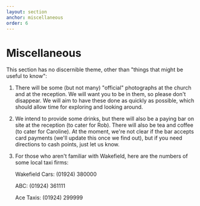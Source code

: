 ```yaml
---
layout: section
anchor: miscellaneous
order: 6
---
```

# Miscellaneous

This section has no discernible theme, other than "things that might be useful to know":

1.  There will be some (but not many) "official" photographs at the church and at the reception.  We will want you to be in them, so please don't disappear.
We will aim to have these done as quickly as possible, which should allow time for exploring and looking around.

2.  We intend to provide some drinks, but there will also be a paying bar on site at the reception (to cater for Rob).  There will also be tea and coffee (to cater for Caroline).
At the moment, we're not clear if the bar accepts card payments (we'll update this once we find out), but if you need directions to cash points, just let us know.

3.  For those who aren't familiar with Wakefield, here are the numbers of some local taxi firms:
  
      Wakefield Cars: (01924) 380000

      ABC:            (01924) 361111
      
      Ace Taxis:      (01924) 299999
